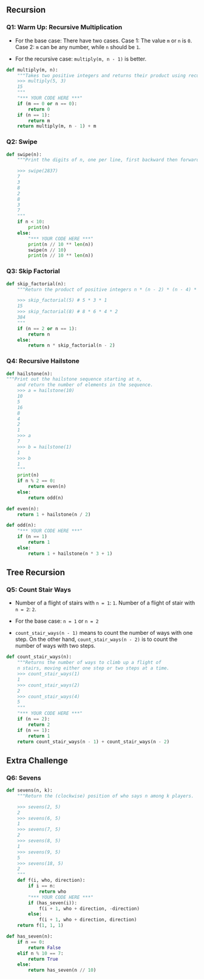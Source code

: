 ## Recursion

### Q1: Warm Up: Recursive Multiplication

- For the base case:
There have two cases.
Case 1: The value `m` or `n` is `0`.
Case 2: `m` can be any number, while `n` should be `1`.

- For the recursive case:
`multiply(m, n - 1)` is better.

```python
def multiply(m, n):
    """Takes two positive integers and returns their product using recursion.
    >>> multiply(5, 3)
    15
    """
    "*** YOUR CODE HERE ***"
    if (m == 0 or n == 0):
        return 0
    if (n == 1):
        return m
    return multiply(m, n - 1) + m
```

### Q2: Swipe
```python
def swipe(n):
    """Print the digits of n, one per line, first backward then forward.

    >>> swipe(2837)
    7
    3
    8
    2
    8
    3
    7
    """
    if n < 10:
        print(n)
    else:
        "*** YOUR CODE HERE ***"
        print(n // 10 ** len(n))
        swipe(n // 10)
        print(n // 10 ** len(n))
```

### Q3: Skip Factorial
```python
def skip_factorial(n):
    """Return the product of positive integers n * (n - 2) * (n - 4) * ...

    >>> skip_factorial(5) # 5 * 3 * 1
    15
    >>> skip_factorial(8) # 8 * 6 * 4 * 2
    384
    """
    if (n == 2 or n == 1):
        return n
    else:
        return n * skip_factorial(n - 2)
```

### Q4: Recursive Hailstone
```python
def hailstone(n):
"""Print out the hailstone sequence starting at n,
    and return the number of elements in the sequence.
    >>> a = hailstone(10)
    10
    5
    16
    8
    4
    2
    1
    >>> a
    7
    >>> b = hailstone(1)
    1
    >>> b
    1
    """
    print(n)
    if n % 2 == 0:
        return even(n)
    else:
        return odd(n)

def even(n):
    return 1 + hailstone(n / 2)

def odd(n):
    "*** YOUR CODE HERE ***"
    if (n == 1)
        return 1
    else:
        return 1 + hailstone(n * 3 + 1)
```

## Tree Recursion
### Q5: Count Stair Ways

- Number of a flight of stairs with `n = 1`: `1`. Number of a flight of stair with `n = 2`: `2`.

- For the base case:
`n = 1` or `n = 2`

- `count_stair_ways(n - 1)` means to count the number of ways with one step. On the other hand, `count_stair_ways(n - 2)` is to count the number of ways with two steps.

```python
def count_stair_ways(n):
    """Returns the number of ways to climb up a flight of
    n stairs, moving either one step or two steps at a time.
    >>> count_stair_ways(1)
    1
    >>> count_stair_ways(2)
    2
    >>> count_stair_ways(4)
    5
    """
    "*** YOUR CODE HERE ***"
    if (n == 2):
        return 2
    if (n == 1):
        return 1
    return count_stair_ways(n - 1) + count_stair_ways(n - 2)
```

## Extra Challenge
### Q6: Sevens
```python
def sevens(n, k):
    """Return the (clockwise) position of who says n among k players.

    >>> sevens(2, 5)
    2
    >>> sevens(6, 5)
    1
    >>> sevens(7, 5)
    2
    >>> sevens(8, 5)
    1
    >>> sevens(9, 5)
    5
    >>> sevens(18, 5)
    2
    """
    def f(i, who, direction):
        if i == n:
            return who
        "*** YOUR CODE HERE ***"
        if (has_seven(i)):
            f(i + 1, who + direction, -direction)
        else:
            f(i + 1, who + direction, direction)
    return f(1, 1, 1)

def has_seven(n):
    if n == 0:
        return False
    elif n % 10 == 7:
        return True
    else:
        return has_seven(n // 10)
```